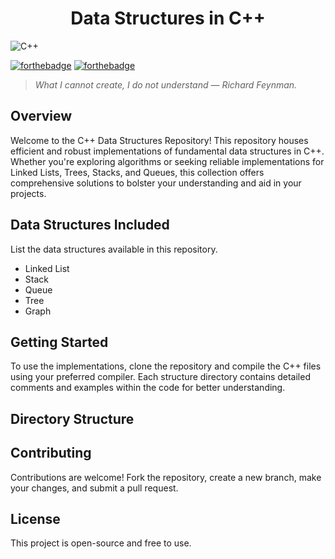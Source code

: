 <h1 align="center">Data Structures in C++
</h1>

![C++](https://repository-images.githubusercontent.com/588181932/e36ec678-7984-4cdd-8e4c-a3932772ff8e)


[![forthebadge](https://forthebadge.com/images/featured/featured-contains-cat-gifs.svg)](https://forthebadge.com)
[![forthebadge](https://forthebadge.com/images/featured/featured-built-with-love.svg)](https://forthebadge.com)
<!-- [![forthebadge](https://forthebadge.com/images/badges/powered-by-black-magic.svg)](https://forthebadge.com) -->
> *What I cannot create, I do not understand — Richard Feynman.*
	


## Overview
Welcome to the C++ Data Structures Repository! This repository houses efficient and robust implementations of fundamental data structures in C++. Whether you're exploring algorithms or seeking reliable implementations for Linked Lists, Trees, Stacks, and Queues, this collection offers comprehensive solutions to bolster your understanding and aid in your projects.

## Data Structures Included
List the data structures available in this repository.

- Linked List
- Stack
- Queue
- Tree
- Graph

## Getting Started
To use the implementations, clone the repository and compile the C++ files using your preferred compiler. Each structure directory contains detailed comments and examples within the code for better understanding.

## Directory Structure

## Contributing
Contributions are welcome! Fork the repository, create a new branch, make your changes, and submit a pull request. 

## License
This project is open-source and free to use.